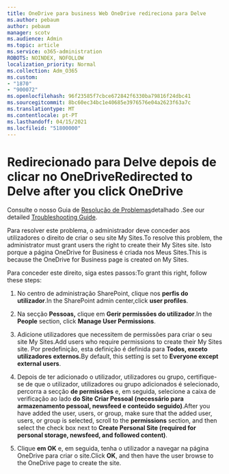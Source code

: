 ```yaml
---
title: OneDrive para business Web OneDrive redireciona para Delve
ms.author: pebaum
author: pebaum
manager: scotv
ms.audience: Admin
ms.topic: article
ms.service: o365-administration
ROBOTS: NOINDEX, NOFOLLOW
localization_priority: Normal
ms.collection: Adm_O365
ms.custom:
- "1870"
- "900072"
ms.openlocfilehash: 96f23585f7cbce672842f6330ba79816f24dbc41
ms.sourcegitcommit: 8bc60ec34bc1e40685e3976576e04a2623f63a7c
ms.translationtype: MT
ms.contentlocale: pt-PT
ms.lasthandoff: 04/15/2021
ms.locfileid: "51800000"
---
```

# <a name="redirected-to-delve-after-you-click-onedrive"></a><span data-ttu-id="34603-102">Redirecionado para Delve depois de clicar no OneDrive</span><span class="sxs-lookup"><span data-stu-id="34603-102">Redirected to Delve after you click OneDrive</span></span>

<span data-ttu-id="34603-103">Consulte o nosso Guia de [Resolução de Problemas](https://docs.microsoft.com/sharepoint/support/sites/troubleshooting-guide-for-sites-stopped-at-provisioning)detalhado .</span><span class="sxs-lookup"><span data-stu-id="34603-103">See our detailed [Troubleshooting Guide](https://docs.microsoft.com/sharepoint/support/sites/troubleshooting-guide-for-sites-stopped-at-provisioning).</span></span>

<span data-ttu-id="34603-104">Para resolver este problema, o administrador deve conceder aos utilizadores o direito de criar o seu site My Sites.</span><span class="sxs-lookup"><span data-stu-id="34603-104">To resolve this problem, the administrator must grant users the right to create their My Sites site.</span></span> <span data-ttu-id="34603-105">Isto porque a página OneDrive for Business é criada nos Meus Sites.</span><span class="sxs-lookup"><span data-stu-id="34603-105">This is because the OneDrive for Business page is created on My Sites.</span></span>

<span data-ttu-id="34603-106">Para conceder este direito, siga estes passos:</span><span class="sxs-lookup"><span data-stu-id="34603-106">To grant this right, follow these steps:</span></span>

1. <span data-ttu-id="34603-107">No centro de administração SharePoint, clique nos **perfis do utilizador**.</span><span class="sxs-lookup"><span data-stu-id="34603-107">In the SharePoint admin center,click **user profiles**.</span></span>

2. <span data-ttu-id="34603-108">Na secção **Pessoas,** clique em **Gerir permissões do utilizador**.</span><span class="sxs-lookup"><span data-stu-id="34603-108">In the **People** section, click **Manage User Permissions**.</span></span>

3. <span data-ttu-id="34603-109">Adicione utilizadores que necessitem de permissões para criar o seu site My Sites.</span><span class="sxs-lookup"><span data-stu-id="34603-109">Add users who require permissions to create their My Sites site.</span></span> <span data-ttu-id="34603-110">Por predefinição, esta definição é definida para **Todos, exceto utilizadores externos.**</span><span class="sxs-lookup"><span data-stu-id="34603-110">By default, this setting is set to **Everyone except external users**.</span></span>

4. <span data-ttu-id="34603-111">Depois de ter adicionado o utilizador, utilizadores ou grupo, certifique-se de que o utilizador, utilizadores ou grupo adicionados é selecionado, percorra a secção **de permissões** e, em seguida, selecione a caixa de verificação ao lado **do Site Criar Pessoal (necessário para armazenamento pessoal, newsfeed e conteúdo seguido)**.</span><span class="sxs-lookup"><span data-stu-id="34603-111">After you have added the user, users, or group, make sure that the added user, users, or group is selected, scroll to the **permissions** section, and then select the check box next to **Create Personal Site (required for personal storage, newsfeed, and followed content)**.</span></span>

5. <span data-ttu-id="34603-112">Clique **em OK** e, em seguida, tenha o utilizador a navegar na página OneDrive para criar o site.</span><span class="sxs-lookup"><span data-stu-id="34603-112">Click **OK**, and then have the user browse to the OneDrive page to create the site.</span></span>
